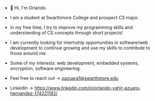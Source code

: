 - 👋 Hi, I'm Orlando.

- I am a student at Swarthmore College and prospect CS major.
- In my free time, I try to improve my programming skills and understanding of CS concepts through short projects!
- I am currently looking for internship opportunities in software/web development to continue growing and use my skills to contribute to those around me.
- Some of my interests: web development, embedded systems, encryption, software engineering.

- Feel free to reach out -> oazuara1@swarthmore.edu
- Linkedin -> https://www.linkedin.com/in/orlando-yahir-azuara-hernandez-174221182/

<!---
orlandoazu0709/orlandoazu0709 is a ✨ special ✨ repository because its `README.md` (this file) appears on your GitHub profile.
You can click the Preview link to take a look at your changes.
--->
